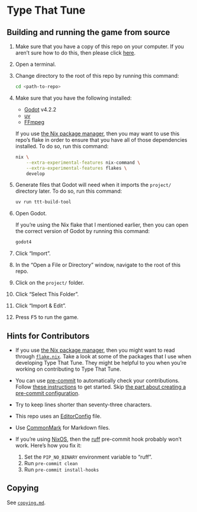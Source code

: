 <!--
SPDX-License-Identifier: CC0-1.0
SPDX-FileCopyrightText: 2024 Jason Yundt <jason@jasonyundt.email>
-->

# Type That Tune

## Building and running the game from source

1. Make sure that you have a copy of this repo on your computer. If you
aren’t sure how to do this, then please click [here].

2. Open a terminal.

3. Change directory to the root of this repo by running this command:

    ```bash
    cd <path-to-repo>
    ```

4. Make sure that you have the following installed:

    - [Godot] v4.2.2
    - [uv](https://docs.astral.sh/uv/)
    - [FFmpeg](https://www.ffmpeg.org)

    If you use [the Nix package manager], then you may want to use this
    repo’s flake in order to ensure that you have all of those
    dependencies installed. To do so, run this command:

    ```bash
    nix \
        --extra-experimental-features nix-command \
        --extra-experimental-features flakes \
        develop
    ```

5. Generate files that Godot will need when it imports the `project/`
directory later. To do so, run this command:

    ```bash
    uv run ttt-build-tool
    ```

6. Open Godot.

    If you’re using the Nix flake that I mentioned earlier, then you can
    open the correct version of Godot by running this command:

    ```bash
    godot4
    ```

7. Click “Import”.

8. In the “Open a File or Directory” window, navigate to the root of
this repo.

9. Click on the `project/` folder.

10. Click “Select This Folder”.

11. Click “Import &amp; Edit”.

12. Press <kbd>F5</kbd> to run the game.

<!-- editorconfig-checker-disable -->
[Godot]: https://godotengine.org
[here]: https://docs.github.com/en/repositories/creating-and-managing-repositories/cloning-a-repository
[the Nix package manager]: https://nix.dev
<!-- editorconfig-checker-enable -->

## Hints for Contributors

- If you use [the Nix package manager], then you might want to read
through [`flake.nix`](./flake.nix). Take a look at some of the packages
that I use when developing Type That Tune. They might be helpful to you
when you’re working on contributing to Type That Tune.
- You can use [pre-commit][1] to automatically check your contributions.
Follow [these instructions][2] to get started. Skip [the part about
creating a pre-commit configuration][3].
- Try to keep lines shorter than seventy-three characters.
- This repo uses an [EditorConfig](https://editorconfig.org) file.
- Use [CommonMark](https://commonmark.org) for Markdown files.
- If you’re using [NixOS](https://nixos.org), then the
[ruff](https://docs.astral.sh/ruff/) pre-commit hook probably won’t
work. Here’s how you fix it:

    1. Set the `PIP_NO_BINARY` environment variable to “ruff”.
    2. Run `pre-commit clean`
    3. Run `pre-commit install-hooks`

[1]: https://pre-commit.com
[2]: https://pre-commit.com/#quick-start
[3]: https://pre-commit.com/#2-add-a-pre-commit-configuration

## Copying

See [`copying.md`](./copying.md).
